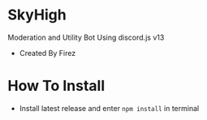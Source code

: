 # SkyHigh
Moderation and Utility Bot Using discord.js v13
- Created By Firez

# How To Install
- Install latest release and enter
```npm install``` in terminal
